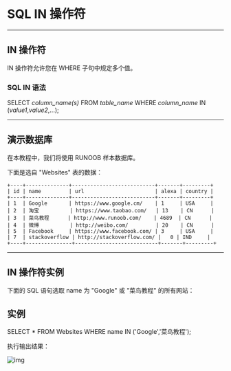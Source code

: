 # SQL IN 操作符

------

## IN 操作符

IN 操作符允许您在 WHERE 子句中规定多个值。

### SQL IN 语法

SELECT *column_name(s)*
FROM *table_name*
WHERE *column_name* IN (*value1*,*value2*,...);



------

## 演示数据库

在本教程中，我们将使用 RUNOOB 样本数据库。

下面是选自 "Websites" 表的数据：

```
+----+--------------+---------------------------+-------+---------+
| id | name         | url                       | alexa | country |
+----+--------------+---------------------------+-------+---------+
| 1  | Google       | https://www.google.cm/    | 1     | USA     |
| 2  | 淘宝          | https://www.taobao.com/   | 13    | CN      |
| 3  | 菜鸟教程      | http://www.runoob.com/    | 4689  | CN      |
| 4  | 微博          | http://weibo.com/         | 20    | CN      |
| 5  | Facebook     | https://www.facebook.com/ | 3     | USA     |
| 7  | stackoverflow | http://stackoverflow.com/ |   0 | IND     |
+----+---------------+---------------------------+-------+---------+
```



------

## IN 操作符实例

下面的 SQL 语句选取 name 为 "Google" 或 "菜鸟教程" 的所有网站：

## 实例

SELECT * FROM Websites
WHERE name IN ('Google','菜鸟教程');

执行输出结果：

![img](https://www.runoob.com/wp-content/uploads/2013/09/in1.jpg)